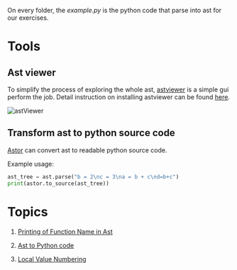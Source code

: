 On every folder, the *example.py* is the python code that parse into ast for our exercises.

# Tools

## Ast viewer

To simplify the process of exploring the whole ast, [astviewer](https://github.com/titusjan/astviewer) is a simple gui perform the job. Detail instruction on installing astviewer can be found [here](https://github.com/titusjan/astviewer). 

![astViewer](https://github.com/titusjan/astviewer/raw/master/screen_shot.png)

## Transform ast to python source code

[Astor](http://astor.readthedocs.io/en/latest/) can convert ast to readable python source code. 

Example usage:
```python
ast_tree = ast.parse("b = 2\nc = 3\na = b + c\nd=b+c")
print(astor.to_source(ast_tree))
```

# Topics 
1. [Printing of Function Name in Ast](https://github.com/usagitoneko97/python-ast/tree/master/A1.FunctionDef)

2. [Ast to Python code](https://github.com/usagitoneko97/python-ast/tree/master/A2.Ast2Py)

3. [Local Value Numbering](https://github.com/usagitoneko97/python-ast/tree/master/A3.LVN)

